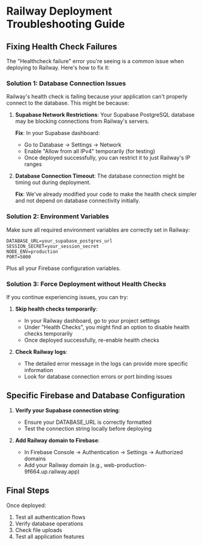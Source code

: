 # Railway Deployment Troubleshooting Guide

## Fixing Health Check Failures

The "Healthcheck failure" error you're seeing is a common issue when deploying to Railway. Here's how to fix it:

### Solution 1: Database Connection Issues

Railway's health check is failing because your application can't properly connect to the database. This might be because:

1. **Supabase Network Restrictions**: Your Supabase PostgreSQL database may be blocking connections from Railway's servers.

   **Fix**: In your Supabase dashboard:
   - Go to Database → Settings → Network
   - Enable "Allow from all IPv4" temporarily (for testing)
   - Once deployed successfully, you can restrict it to just Railway's IP ranges

2. **Database Connection Timeout**: The database connection might be timing out during deployment.

   **Fix**: We've already modified your code to make the health check simpler and not depend on database connectivity initially.

### Solution 2: Environment Variables

Make sure all required environment variables are correctly set in Railway:

```
DATABASE_URL=your_supabase_postgres_url
SESSION_SECRET=your_session_secret
NODE_ENV=production
PORT=5000
```

Plus all your Firebase configuration variables.

### Solution 3: Force Deployment without Health Checks

If you continue experiencing issues, you can try:

1. **Skip health checks temporarily**:
   - In your Railway dashboard, go to your project settings
   - Under "Health Checks", you might find an option to disable health checks temporarily
   - Once deployed successfully, re-enable health checks

2. **Check Railway logs**:
   - The detailed error message in the logs can provide more specific information
   - Look for database connection errors or port binding issues

## Specific Firebase and Database Configuration

1. **Verify your Supabase connection string**:
   - Ensure your DATABASE_URL is correctly formatted
   - Test the connection string locally before deploying

2. **Add Railway domain to Firebase**:
   - In Firebase Console → Authentication → Settings → Authorized domains
   - Add your Railway domain (e.g., web-production-9f664.up.railway.app)

## Final Steps

Once deployed:
1. Test all authentication flows
2. Verify database operations
3. Check file uploads
4. Test all application features